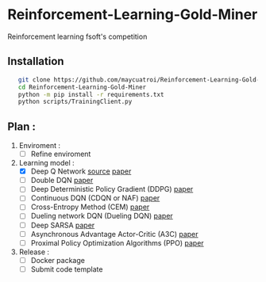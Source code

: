 # Reinforcement-Learning-Gold-Miner
Reinforcement learning fsoft's competition 

## Installation
```bash
   git clone https://github.com/maycuatroi/Reinforcement-Learning-Gold-Miner
   cd Reinforcement-Learning-Gold-Miner
   python -m pip install -r requirements.txt
   python scripts/TrainingClient.py
```

## Plan :

1. Enviroment :
   * [ ] Refine enviroment
2. Learning model :
   * [x] Deep Q Network [source](src/Model/DQNModel.py)  [paper](https://arxiv.org/abs/1312.5602)
   - [ ] Double DQN [paper](http://arxiv.org/abs/1509.06461)
   - [ ] Deep Deterministic Policy Gradient (DDPG) [paper](http://arxiv.org/abs/1509.02971)
   - [ ] Continuous DQN (CDQN or NAF) [paper](http://arxiv.org/abs/1603.00748)
   - [ ] Cross-Entropy Method (CEM) [paper](http://learning.mpi-sws.org/mlss2016/slides/2016-MLSS-RL.pdf)
   - [ ] Dueling network DQN (Dueling DQN) [paper](https://arxiv.org/abs/1511.06581)
   - [ ] Deep SARSA [paper](http://people.inf.elte.hu/lorincz/Files/RL_2006/SuttonBook.pdf)
   - [ ] Asynchronous Advantage Actor-Critic (A3C) [paper](http://arxiv.org/abs/1602.01783)
   - [ ] Proximal Policy Optimization Algorithms (PPO) [paper](https://arxiv.org/abs/1707.06347)
3. Release :
   - [ ] Docker package
   - [ ] Submit code template
